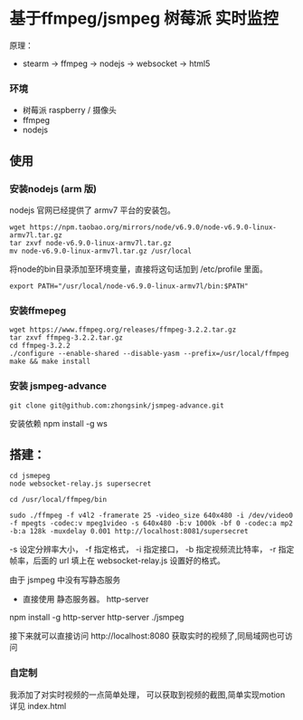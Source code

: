 # 基于ffmpeg/jsmpeg 树莓派 实时监控

原理：
- stearm -> ffmpeg -> nodejs -> websocket -> html5

### 环境

- 树莓派 raspberry / 摄像头
- ffmpeg
- nodejs


## 使用

### 安装nodejs (arm 版)

nodejs 官网已经提供了 armv7 平台的安装包。
```
wget https://npm.taobao.org/mirrors/node/v6.9.0/node-v6.9.0-linux-armv7l.tar.gz
tar zxvf node-v6.9.0-linux-armv7l.tar.gz
mv node-v6.9.0-linux-armv7l.tar.gz /usr/local
```
将node的bin目录添加至环境变量，直接将这句话加到 /etc/profile 里面。
```
export PATH="/usr/local/node-v6.9.0-linux-armv7l/bin:$PATH"
```
### 安装ffmepeg

```
wget https://www.ffmpeg.org/releases/ffmpeg-3.2.2.tar.gz
tar zxvf ffmpeg-3.2.2.tar.gz
cd ffmpeg-3.2.2
./configure --enable-shared --disable-yasm --prefix=/usr/local/ffmpeg
make && make install
```
### 安装 jsmpeg-advance
```
git clone git@github.com:zhongsink/jsmpeg-advance.git
```
安装依赖 npm install -g ws

## 搭建：
```
cd jsmepeg
node websocket-relay.js supersecret
```

 ```
cd /usr/local/ffmpeg/bin

sudo ./ffmpeg -f v4l2 -framerate 25 -video_size 640x480 -i /dev/video0 -f mpegts -codec:v mpeg1video -s 640x480 -b:v 1000k -bf 0 -codec:a mp2 -b:a 128k -muxdelay 0.001 http://localhost:8081/supersecret
 ```
 -s 设定分辨率大小， -f 指定格式， -i 指定接口， -b 指定视频流比特率， -r 指定帧率，后面的 url 填上在 websocket-relay.js 设置好的格式。

由于 jsmpeg 中没有写静态服务

- 直接使用 静态服务器。 http-server 

npm install -g http-server
http-server ./jsmpeg

接下来就可以直接访问 http://localhost:8080 获取实时的视频了,同局域网也可访问
 
### 自定制

我添加了对实时视频的一点简单处理， 可以获取到视频的截图,简单实现motion
详见 index.html










